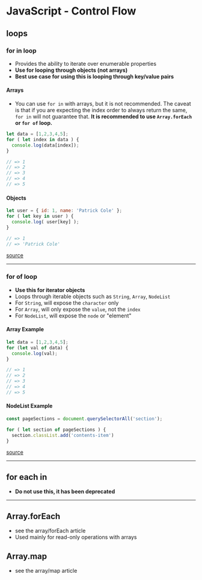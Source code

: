 # JavaScript - Control Flow

## loops

### for in loop

- Provides the ability to iterate over enumerable properties
- **Use for looping through objects (not arrays)**
- **Best use case for using this is looping through key/value pairs**

#### Arrays

- You can use `for in` with arrays, but it is not recommended. The caveat is that if you are expecting the index order to always return the same, `for in` will not guarantee that. **It is recommended to use `Array.forEach` or `for of` loop.**

```js
let data = [1,2,3,4,5];
for ( let index in data ) {
  console.log(data[index]);
}

// => 1
// => 2
// => 3
// => 4
// => 5
```

#### Objects

```js
let user = { id: 1, name: 'Patrick Cole' };
for ( let key in user ) {
  console.log( user[key] );
}

// => 1
// => 'Patrick Cole'
```

[source](https://developer.mozilla.org/en-US/docs/Web/JavaScript/Reference/Statements/for...in)

---

### for of loop

- **Use this for iterator objects**
- Loops through iterable objects such as `String`, `Array`, `NodeList`
- For `String`, will expose the `character` only
- For `Array`, will only expose the `value`, not the `index`
- For `NodeList`, will expose the `node` or "element"

#### Array Example

```js
let data = [1,2,3,4,5];
for (let val of data) {
  console.log(val);
}

// => 1
// => 2
// => 3
// => 4
// => 5
```

#### NodeList Example

```js
const pageSections = document.querySelectorAll('section');

for ( let section of pageSections ) {
  section.classList.add('contents-item')
}
```

[source](https://developer.mozilla.org/en-US/docs/Web/JavaScript/Reference/Statements/for...of)

---

## for each in

- **Do not use this, it has been deprecated**

---

## Array.forEach

- see the array/forEach article
- Used mainly for read-only operations with arrays

## Array.map

- see the array/map article
